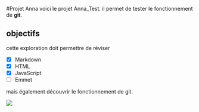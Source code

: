 #Projet Anna
voici le projet Anna_Test.
il permet de tester le fonctionnement de **git**.

## objectifs
cette exploration doit permettre de réviser
- [X] Markdown
- [X] HTML
- [X] JavaScript
- [ ] Emmet

mais également découvrir le fonctionnement de git.

![](https://www.01gifs.com/smileys/reflexion/1.gif)
